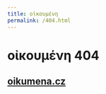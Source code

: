 ```yaml
---
title: οἰκουμένη
permalink: /404.html
---
```


# οἰκουμένη 404
## [oikumena.cz](http://oikumena.cz/)
